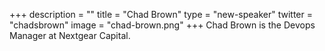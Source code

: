 +++
description = ""
title = "Chad Brown"
type = "new-speaker"
twitter = "chadsbrown"
image = "chad-brown.png"
+++
Chad Brown is the Devops Manager at Nextgear Capital.